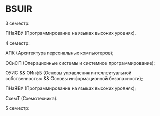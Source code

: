 # BSUIR
  
3 семестр:

  ПНаЯВУ (Программирование на языках высоких уровнях).
  
4 семестр:

  АПК (Архитектура персональных компьютеров);
  
  ОСиСП (Операционные системы и системное программирование);
  
  ОУИС && ОИнфБ (Основы управления интеллектуальной собственностью && Основы информационной безопасности);
  
  ПНаЯВУ (Программирование на языках высоких уровнях);
  
  СхемТ (Схемотехника).
  
5 семестр:
